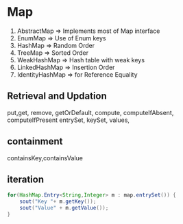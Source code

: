 # Map 
1. AbstractMap  => Implements most of Map interface
2. EnumMap  => Use of Enum keys
3. HashMap  => Random Order
4. TreeMap  => Sorted Order 
5. WeakHashMap => Hash table with weak keys
6. LinkedHashMap => Insertion Order
7. IdentityHashMap => for Reference Equality

## Retrieval and Updation
put,get, remove, getOrDefault, compute, computeIfAbsent, computeIfPresent
entrySet, keySet, values,

## containment
containsKey,containsValue

## iteration

```java 
for(HashMap.Entry<String,Integer> m : map.entrySet()) {
	sout("Key "+ m.getKey());
	sout("Value" + m.getValue());
}
```
